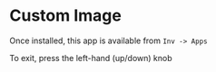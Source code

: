 # Custom Image

Once installed, this app is available from  `Inv -> Apps`

To exit, press the left-hand (up/down) knob